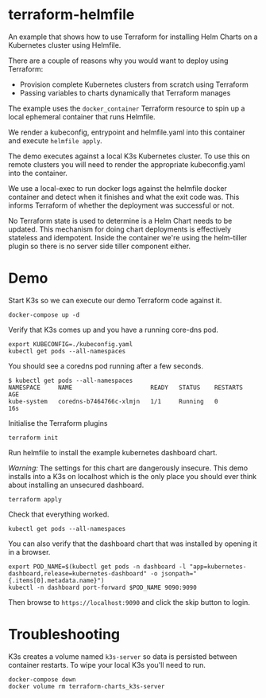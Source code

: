 # terraform-helmfile

An example that shows how to use Terraform for installing Helm Charts on a Kubernetes cluster using Helmfile.

There are a couple of reasons why you would want to deploy using Terraform:

* Provision complete Kubernetes clusters from scratch using Terraform
* Passing variables to charts dynamically that Terraform manages

The example uses the `docker_container` Terraform resource to spin up a local ephemeral container that runs Helmfile.

We render a kubeconfig, entrypoint and helmfile.yaml into this container and execute `helmfile apply`.

The demo executes against a local K3s Kubernetes cluster. To use this on remote clusters you will need to render the appropriate kubeconfig.yaml into the container.

We use a local-exec to run docker logs against the helmfile docker container and detect when it finishes and what the exit code was. This informs Terraform of whether the deployment was successful or not.

No Terraform state is used to determine is a Helm Chart needs to be updated. This mechanism for doing chart deployments is effectively stateless and idempotent. Inside the container we're using the helm-tiller plugin so there is no server side tiller component either.

# Demo

Start K3s so we can execute our demo Terraform code against it.

```
docker-compose up -d
```

Verify that K3s comes up and you have a running core-dns pod.

```
export KUBECONFIG=./kubeconfig.yaml
kubectl get pods --all-namespaces 
```

You should see a coredns pod running after a few seconds.

```
$ kubectl get pods --all-namespaces
NAMESPACE     NAME                      READY   STATUS    RESTARTS   AGE
kube-system   coredns-b7464766c-xlmjn   1/1     Running   0          16s
```

Initialise the Terraform plugins

```
terraform init
```

Run helmfile to install the example kubernetes dashboard chart.

*Warning:* The settings for this chart are dangerously insecure. This demo installs into a K3s on localhost which is the only place you should ever think about installing an unsecured dashboard.

```
terraform apply
```

Check that everything worked.

```
kubectl get pods --all-namespaces
```

You can also verify that the dashboard chart that was installed by opening it in a browser.

```
export POD_NAME=$(kubectl get pods -n dashboard -l "app=kubernetes-dashboard,release=kubernetes-dashboard" -o jsonpath="{.items[0].metadata.name}")
kubectl -n dashboard port-forward $POD_NAME 9090:9090
```

Then browse to `https://localhost:9090` and click the skip button to login.

# Troubleshooting

K3s creates a volume named `k3s-server` so data is persisted between container restarts. To wipe your local K3s you'll need to run.

```
docker-compose down
docker volume rm terraform-charts_k3s-server
```

